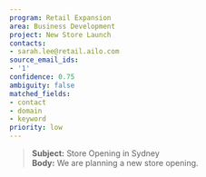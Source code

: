 ```yaml
---
program: Retail Expansion
area: Business Development
project: New Store Launch
contacts:
- sarah.lee@retail.ailo.com
source_email_ids:
- '1'
confidence: 0.75
ambiguity: false
matched_fields:
- contact
- domain
- keyword
priority: low
---
```

> **Subject:** Store Opening in Sydney  
> **Body:** We are planning a new store opening.
